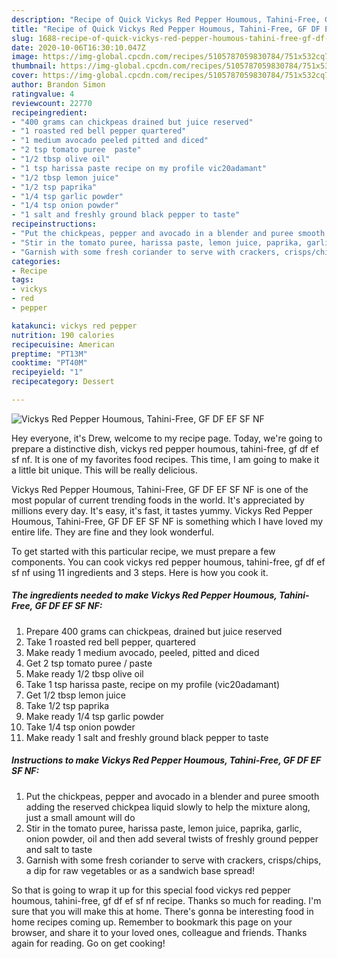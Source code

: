 ```yaml
---
description: "Recipe of Quick Vickys Red Pepper Houmous, Tahini-Free, GF DF EF SF NF"
title: "Recipe of Quick Vickys Red Pepper Houmous, Tahini-Free, GF DF EF SF NF"
slug: 1688-recipe-of-quick-vickys-red-pepper-houmous-tahini-free-gf-df-ef-sf-nf
date: 2020-10-06T16:30:10.047Z
image: https://img-global.cpcdn.com/recipes/5105787059830784/751x532cq70/vickys-red-pepper-houmous-tahini-free-gf-df-ef-sf-nf-recipe-main-photo.jpg
thumbnail: https://img-global.cpcdn.com/recipes/5105787059830784/751x532cq70/vickys-red-pepper-houmous-tahini-free-gf-df-ef-sf-nf-recipe-main-photo.jpg
cover: https://img-global.cpcdn.com/recipes/5105787059830784/751x532cq70/vickys-red-pepper-houmous-tahini-free-gf-df-ef-sf-nf-recipe-main-photo.jpg
author: Brandon Simon
ratingvalue: 4
reviewcount: 22770
recipeingredient:
- "400 grams can chickpeas drained but juice reserved"
- "1 roasted red bell pepper quartered"
- "1 medium avocado peeled pitted and diced"
- "2 tsp tomato puree  paste"
- "1/2 tbsp olive oil"
- "1 tsp harissa paste recipe on my profile vic20adamant"
- "1/2 tbsp lemon juice"
- "1/2 tsp paprika"
- "1/4 tsp garlic powder"
- "1/4 tsp onion powder"
- "1 salt and freshly ground black pepper to taste"
recipeinstructions:
- "Put the chickpeas, pepper and avocado in a blender and puree smooth adding the reserved chickpea liquid slowly to help the mixture along, just a small amount will do"
- "Stir in the tomato puree, harissa paste, lemon juice, paprika, garlic, onion powder, oil and then add several twists of freshly ground pepper and salt to taste"
- "Garnish with some fresh coriander to serve with crackers, crisps/chips, a dip for raw vegetables or as a sandwich base spread!"
categories:
- Recipe
tags:
- vickys
- red
- pepper

katakunci: vickys red pepper 
nutrition: 190 calories
recipecuisine: American
preptime: "PT13M"
cooktime: "PT40M"
recipeyield: "1"
recipecategory: Dessert

---
```



![Vickys Red Pepper Houmous, Tahini-Free, GF DF EF SF NF](https://img-global.cpcdn.com/recipes/5105787059830784/751x532cq70/vickys-red-pepper-houmous-tahini-free-gf-df-ef-sf-nf-recipe-main-photo.jpg)

Hey everyone, it's Drew, welcome to my recipe page. Today, we're going to prepare a distinctive dish, vickys red pepper houmous, tahini-free, gf df ef sf nf. It is one of my favorites food recipes. This time, I am going to make it a little bit unique. This will be really delicious.



Vickys Red Pepper Houmous, Tahini-Free, GF DF EF SF NF is one of the most popular of current trending foods in the world. It's appreciated by millions every day. It's easy, it's fast, it tastes yummy. Vickys Red Pepper Houmous, Tahini-Free, GF DF EF SF NF is something which I have loved my entire life. They are fine and they look wonderful.


To get started with this particular recipe, we must prepare a few components. You can cook vickys red pepper houmous, tahini-free, gf df ef sf nf using 11 ingredients and 3 steps. Here is how you cook it.

<!--inarticleads1-->

##### The ingredients needed to make Vickys Red Pepper Houmous, Tahini-Free, GF DF EF SF NF:

1. Prepare 400 grams can chickpeas, drained but juice reserved
1. Take 1 roasted red bell pepper, quartered
1. Make ready 1 medium avocado, peeled, pitted and diced
1. Get 2 tsp tomato puree / paste
1. Make ready 1/2 tbsp olive oil
1. Take 1 tsp harissa paste, recipe on my profile (vic20adamant)
1. Get 1/2 tbsp lemon juice
1. Take 1/2 tsp paprika
1. Make ready 1/4 tsp garlic powder
1. Take 1/4 tsp onion powder
1. Make ready 1 salt and freshly ground black pepper to taste




<!--inarticleads2-->

##### Instructions to make Vickys Red Pepper Houmous, Tahini-Free, GF DF EF SF NF:

1. Put the chickpeas, pepper and avocado in a blender and puree smooth adding the reserved chickpea liquid slowly to help the mixture along, just a small amount will do
1. Stir in the tomato puree, harissa paste, lemon juice, paprika, garlic, onion powder, oil and then add several twists of freshly ground pepper and salt to taste
1. Garnish with some fresh coriander to serve with crackers, crisps/chips, a dip for raw vegetables or as a sandwich base spread!




So that is going to wrap it up for this special food vickys red pepper houmous, tahini-free, gf df ef sf nf recipe. Thanks so much for reading. I'm sure that you will make this at home. There's gonna be interesting food in home recipes coming up. Remember to bookmark this page on your browser, and share it to your loved ones, colleague and friends. Thanks again for reading. Go on get cooking!
